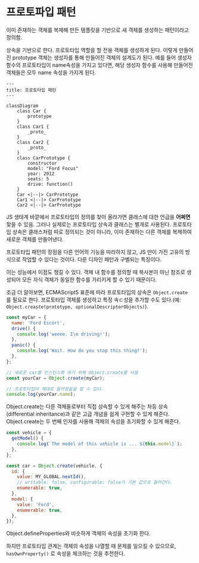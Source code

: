 # 프로토파입 패턴

이미 존재하는 객체를 복제해 만든 템플릿을 기반으로 새 객체를 생성하는 패턴이라고 정의함.

상속을 기반으로 한다. 프로토타입 역할을 할 전용 객체를 생성하게 된다. 이렇게 만들어진 prototype 객체는 생성자를 통해 만들어진 객체의 설계도가 된다. 예를 들어 생성자 함수의 프로토타입이 name속성을 가지고 있다면, 해당 생성자 함수를 사용해 만들어진 객체들은 모두 name 속성을 가지게 된다.

```mermaid
---
title: 프로토타입 패턴
---

classDiagram
    class Car {
        prototype
    }
    class Car1 {
        _proto_
    }
    class Car2 {
        _proto_
    }
    class CarPrototype {
        constructor
        model: "Ford Focus"
        year: 2012
        seats: 5
        drive: function()
    }
    Car <|--|> CarPrototype 
    Car1 <|--|> CarPrototype
    Car2 <|--|> CarPrototype
```

JS 생태계 바깥에서 프로토타입의 정의를 찾아 올라가면 클래스에 대한 언급을 **어쩌면** 찾을 수 있음. 그러나 실제로는 프로토타입 상속과 클래스는 별개로 사용된다. 프로토타입 상속은 클래스처럼 따로 정의되는 것이 아니라, 이미 존재하는 다른 객체를 복제하여 새로운 객체를 만들어낸다.

프로토타입 패턴의 장점을 다른 언어의 기능을 따라하지 않고, JS 만이 가진 고유의 방식으로 작업할 수 있다는 것이다. 다른 디자인 패턴과 구별되는 특징이다.

이는 성능에서 이점도 챙길 수 있다. 객체 내 함수를 정의할 때 복사본이 아닌 참조로 생성되어 모든 자식 객체가 동일한 함수를 가리키게 할 수 있기 때문이다.

조금 더 알아보면, ECMAScript5 표준에 따라 프로토타입의 상속은 `Object.create` 를 필요로 한다. 프로토타입 객체를 생성하고 특정 속ㄷ성을 추가할 수도 있다.(예: `Object.creaste(prototype, optionalDescriptorObjects)`).

```js
const myCar = {
  name: 'Ford Escort',
  drive() {
    console.log('weeee. I\m driving!');
  },
  panic() {
    console.log('Wait. How do you stop this thing?');
  },
};

// 새로운 car를 인스턴스화 하기 위해 Object.create를 사용
const yourCar = Object.create(myCar);

// 프로토타입이 제대로 들어왔음을 알 수 있다.
console.log(yourCar.name);
```

Object.create는 다른 객체들로부터 직접 상속할 수 있게 해주는 차등 상속(differential inheritance)과 같은 고급 개념을 쉽게 구현할 수 있게 해준다. Object.create는 두 번째 인자를 사용해 객체의 속성을 초기화할 수 있게 해준다.

```js
const vehicle = {
  getModel() {
    console.log(`The model of this vehicle is ... ${this.model}`);
  },
};

const car = Object.create(vehicle, {
  id: {
    value: MY_GLOBAL.nextId(),
    // writable: false, configurable: false가 기본 값으로 들어간다.
    enumerable: true,
  },
  model: {
    value: 'Ford',
    enumerable: true,
  },
});
```

Object.defineProperties와 비슷하게 객체의 속성을 초기화 한다.

하지만 프로토타입 관계는 객체의 속성을 나열할 때 문제를 일으킬 수 있으므로, `hasOwnProperty()` 로 속성을 체크하는 것을 추천한다.

